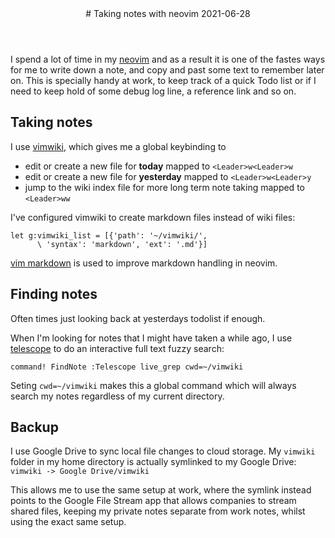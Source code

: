 <header>
# Taking notes with neovim
<time class="article-date" date="2021-06-28">2021-06-28</time>
</header>

I spend a lot of time in my [neovim](https://neovim.io) and as a result it is one
of the fastes ways for me to write down a note, and copy and past some text to
remember later on.
This is specially handy at work, to keep track of a quick Todo list or if I
need to keep hold of some debug log line, a reference link and so on.

## Taking notes

I use [vimwiki](https://github.com/vimwiki/vimwiki), which gives me a global
keybinding to

- edit or create a new file for **today** mapped to `<Leader>w<Leader>w`
- edit or create a new file for **yesterday** mapped to `<Leader>w<Leader>y`
- jump to the wiki index file for more long term note taking mapped to `<Leader>ww`

I've configured vimwiki to create markdown files instead of wiki files:
```vim
let g:vimwiki_list = [{'path': '~/vimwiki/',
      \ 'syntax': 'markdown', 'ext': '.md'}]
```

[vim markdown](https://github.com/plasticboy/vim-markdown) is used to improve
markdown handling in neovim.

## Finding notes

Often times just looking back at yesterdays todolist if enough.

When I'm looking for notes that I might have taken a while ago, I use [telescope](https://github.com/nvim-telescope/telescope.nvim)
to do an interactive full text fuzzy search:

```vim
command! FindNote :Telescope live_grep cwd=~/vimwiki
```

Seting `cwd=~/vimwiki` makes this a global command which will always search my
notes regardless of my current directory.


## Backup

I use Google Drive to sync local file changes to cloud storage.
My `vimwiki` folder in my home directory is actually symlinked to my Google
Drive:
`vimwiki -> Google Drive/vimwiki`

This allows me to use the same setup at work, where the symlink instead points
to the Google File Stream app that allows companies to stream shared files,
keeping my private notes separate from work notes, whilst using the exact same
setup.
